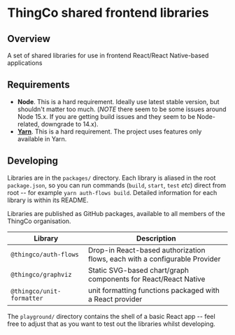 # ThingCo shared frontend libraries

## Overview

A set of shared libraries for use in frontend React/React Native-based applications

## Requirements

- **Node**. This is a hard requirement. Ideally use latest stable version, but shouldn't matter too much. (_NOTE_ there seem to be some issues around Node 15.x. If you are getting build issues and they seem to be Node-related, downgrade to 14.x).
- **[Yarn](https://yarnpkg.com/getting-started/install)**. This is a hard requirement. The project uses features only available in Yarn.

## Developing

Libraries are in the `packages/` directory. Each library is aliased in the root `package.json`, so you can run commands (`build`, `start`, `test` _etc_) direct from root -- for example `yarn auth-flows build`. Detailed information for each library is within its README.

Libraries are published as GitHub packages, available to all members of the ThingCo organisation.

| Library                   | Description                                                                |
| ------------------------- | -------------------------------------------------------------------------- |
| `@thingco/auth-flows`     | Drop-in React-based authorization flows, each with a configurable Provider |
| `@thingco/graphviz`       | Static SVG-based chart/graph components for React/React Native             |
| `@thingco/unit-formatter` | unit formatting functions packaged with a React provider                   |

The `playground/` directory contains the shell of a basic React app -- feel free to adjust that as you want to test out the libraries whilst developing.
